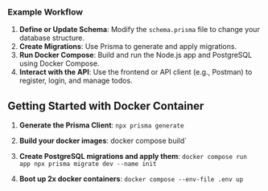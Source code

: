 ### Example Workflow

1. **Define or Update Schema**: Modify the `schema.prisma` file to change your database structure.
2. **Create Migrations**: Use Prisma to generate and apply migrations.
3. **Run Docker Compose**: Build and run the Node.js app and PostgreSQL using Docker Compose.
4. **Interact with the API**: Use the frontend or API client (e.g., Postman) to register, login, and manage todos.

## Getting Started with Docker Container

1. **Generate the Prisma Client**: `npx prisma generate`

2. **Build your docker images**: docker compose build`

3. **Create PostgreSQL migrations and apply them**: `docker compose run app npx prisma migrate dev --name init`

4. **Boot up 2x docker containers**: `docker compose --env-file .env up`